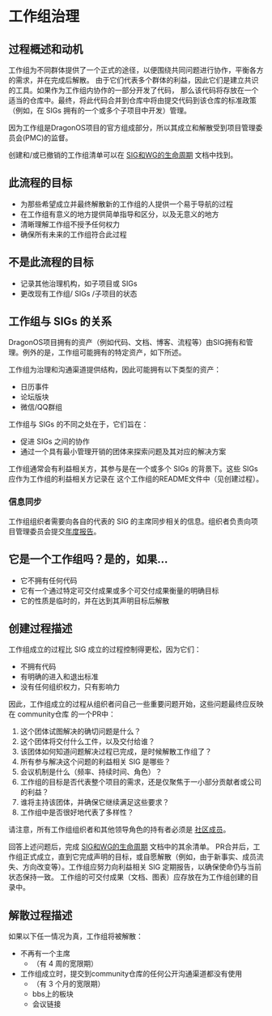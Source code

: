 # 工作组治理

## 过程概述和动机

工作组为不同群体提供了一个正式的途径，以便围绕共同问题进行协作，平衡各方的需求，并在完成后解散。
由于它们代表多个群体的利益，因此它们是建立共识的工具。如果作为工作组内协作的一部分开发了代码，
那么该代码将存放在一个适当的仓库中。最终，将此代码合并到仓库中将由提交代码到该仓库的标准政策
（例如，在 SIGs 拥有的一个或多个子项目中开发）管理。

因为工作组是DragonOS项目的官方组成部分，所以其成立和解散受到项目管理委员会(PMC)的监督。

创建和/或已撤销的工作组清单可以在 [SIG和WG的生命周期] 文档中找到。


## 此流程的目标

- 为那些希望成立并最终解散新的工作组的人提供一个易于导航的过程
- 在工作组有意义的地方提供简单指导和区分，以及无意义的地方
- 清晰理解工作组不授予任何权力
- 确保所有未来的工作组符合此过程

## 不是此流程的目标

- 记录其他治理机构，如子项目或 SIGs
- 更改现有工作组/ SIGs /子项目的状态

## 工作组与 SIGs 的关系

DragonOS项目拥有的资产（例如代码、文档、博客、流程等）由SIG拥有和管理。例外的是，工作组可能拥有的特定资产，如下所述。

工作组为治理和沟通渠道提供结构，因此可能拥有以下类型的资产：

- 日历事件
- 论坛版块
- 微信/QQ群组

工作组与 SIGs 的不同之处在于，它们旨在：
- 促进 SIGs 之间的协作
- 通过一个具有最小管理开销的团体来探索问题及其对应的解决方案

工作组通常会有利益相关方，其参与是在一个或多个 SIGs 的背景下。这些 SIGs 应作为工作组的利益相关方记录在 这个工作组的README文件中（见创建过程）。

### 信息同步

工作组组织者需要向各自的代表的 SIG 的主席同步相关的信息。组织者负责向项目管理委员会提交[年度报告]。

## 它是一个工作组吗？是的，如果...
- 它不拥有任何代码
- 它有一个通过特定可交付成果或多个可交付成果衡量的明确目标
- 它的性质是临时的，并在达到其声明目标后解散

## 创建过程描述

工作组成立的过程比 SIG 成立的过程控制得更松，因为它们：

- 不拥有代码
- 有明确的进入和退出标准
- 没有任何组织权力，只有影响力

因此，工作组成立的过程从组织者问自己一些重要问题开始，这些问题最终应反映在 community仓库 的一个PR中：

1. 这个团体试图解决的确切问题是什么？
2. 这个团体将交付什么工件，以及交付给谁？
3. 该团体如何知道问题解决过程已完成，是时候解散工作组了？
4. 所有参与解决这个问题的利益相关 SIG 是哪些？
5. 会议机制是什么（频率、持续时间、角色）？
6. 工作组的目标是否代表整个项目的需求，还是仅聚焦于一小部分贡献者或公司的利益？
7. 谁将主持该团体，并确保它继续满足这些要求？
8. 工作组中是否很好地代表了多样性？

请注意，所有工作组组织者和其他领导角色的持有者必须是 [社区成员]。

回答上述问题后，完成 [SIG和WG的生命周期] 文档中的其余清单。
PR合并后，工作组正式成立，直到它完成声明的目标，或自愿解散（例如，由于新事实、成员流失、方向改变等）。工作组应努力向利益相关 SIG 定期报告，以确保使命仍与当前状态保持一致。
工作组的可交付成果（文档、图表）应存放在为工作组创建的目录中。

## 解散过程描述

如果以下任一情况为真，工作组将被解散：

- 不再有一个主席
  - （有 4 周的宽限期）
- 工作组成立时，提交到community仓库的任何公开沟通渠道都没有使用
  - （有 3 个月的宽限期）
  - bbs上的板块
  - 会议链接

[年度报告]: /governance/annual-reports.md
[SIG和WG的生命周期]: /governance/sig-wg-lifecycle.md
[社区成员]: /governance/community-membership.md
